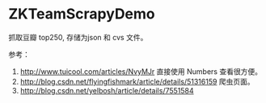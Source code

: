 # ZKTeamScrapyDemo
抓取豆瓣 top250, 存储为json 和 cvs 文件。


参考：
1. http://www.tuicool.com/articles/NvyMJr 直接使用 Numbers 查看很方便。
2. http://blog.csdn.net/flyingfishmark/article/details/51316159 爬虫页面。
3. http://blog.csdn.net/yelbosh/article/details/7551584

